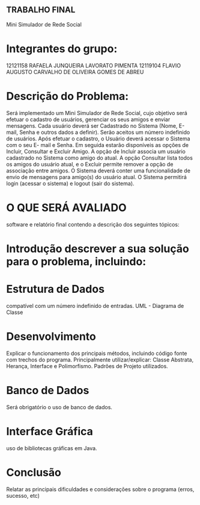 ## TRABALHO FINAL
Mini Simulador de Rede Social 
# Integrantes do grupo: 
12121158 RAFAELA JUNQUEIRA LAVORATO PIMENTA
12119104 FLAVIO AUGUSTO CARVALHO DE OLIVEIRA GOMES DE ABREU

# Descrição do Problema: 
Será implementado um Mini Simulador de Rede Social, cujo objetivo será efetuar o cadastro de usuários, gerenciar os seus amigos e enviar mensagens. Cada usuário deverá ser Cadastrado no Sistema (Nome, E-mail, Senha e outros dados a definir). Serão aceitos um número indefinido de usuários. Após efetuar o cadastro, o Usuário deverá acessar o Sistema com o seu E- mail e Senha. Em seguida estarão disponíveis as opções de Incluir, Consultar e Excluir Amigo. A opção de Incluir associa um usuário cadastrado no Sistema como amigo do atual. A opção Consultar lista todos os amigos do usuário atual, e o Excluir permite remover a opção de associação entre amigos. O Sistema deverá conter uma funcionalidade de envio de mensagens para amigo(s) do usuário atual. O Sistema permitirá login (acessar o sistema) e logout (sair do sistema).

# O QUE SERÁ AVALIADO 
software e relatório final contendo a descrição dos seguintes tópicos:
# Introdução descrever a sua solução para o problema, incluindo:
# Estrutura de Dados
compatível com um número indefinido de entradas. UML - Diagrama de Classe
# Desenvolvimento 
Explicar o funcionamento dos principais métodos, incluindo código fonte com trechos do programa. 
Principalmente utilizar/explicar: Classe Abstrata, Herança, Interface e Polimorfismo. Padrões de Projeto utilizados.
# Banco de Dados 
Será obrigatório o uso de banco de dados.
# Interface Gráfica 
uso de bibliotecas gráficas em Java.
# Conclusão 
Relatar as principais dificuldades e considerações sobre o programa (erros, sucesso, etc)

